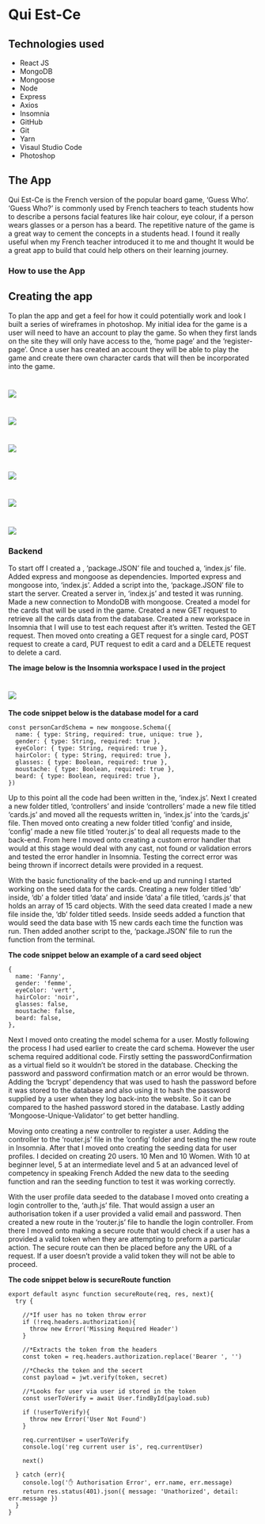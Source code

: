 <h1>Qui Est-Ce</h1>

<h2>Technologies used</h2>
<ul>
<li>React JS</li>
<li>MongoDB</li>
<li>Mongoose</li>
<li>Node</li>
<li>Express</li>
<li>Axios</li>
<li>Insomnia</li>
<li>GitHub</li>
<li>Git</li>
<li>Yarn</li>
<li>Visaul Studio Code</li>
<li>Photoshop</li>
</ul>

<h2>The App</h2>

<p>Qui Est-Ce is the French version of the popular board game, ‘Guess Who’. ‘Guess Who?’ is commonly used by French teachers to teach students how to describe a persons facial features like hair colour, eye colour, if a person wears glasses or a person has a beard. The repetitive nature of the game is a great way to cement the concepts in a students head. I found it really useful when my French teacher introduced it to me and thought It would be a great app to build that could help others on their learning journey.</p>

<h3>How to use the App</h3>

<h2>Creating the app</h2>

<p>To plan the app and get a feel for how it could potentially work and look I built a series of wireframes in photoshop. My initial idea for the game is a user will need to have an account to play the game. So when they first lands on the site they will only have access to the, ‘home page’ and the ‘register-page’. Once a user has created an account they will be able to play the game and create there own character cards that will then be incorporated into the game.</p>

# ![](readme-images/home-page.jpg)
# ![](readme-images/sign-up.jpg)
# ![](readme-images/log-in.jpg)
# ![](readme-images/game-page.jpg)
# ![](readme-images/log-in.jpg)
# ![](readme-images/create-card.jpg)

<h3>Backend</h3>

<p>To start off I created a , ‘package.JSON’ file and touched a, ‘index.js’ file. Added express and mongoose as dependencies. Imported express and mongoose into, ‘index.js’. Added a script into the, ‘package.JSON’ file to start the server. Created a server in, ‘index.js’ and tested it was running. Made a new connection to MondoDB with mongoose. Created a model for the cards that will be used in the game. Created a new GET request to retrieve all the cards data from the database. Created a new workspace in Insomnia that I will use to test each request after it’s written. Tested the GET request. Then moved onto creating a GET request for a single card, POST request to create a card, PUT request to edit a card and a DELETE request to delete a card.</p>

<p><strong>The image below is the Insomnia workspace I used in the project</strong> </p>

# ![](readme-images/insomnia-workspace.jpg)

<p><strong>The code snippet below is the database model for a card</strong></p>

```
const personCardSchema = new mongoose.Schema({
  name: { type: String, required: true, unique: true },
  gender: { type: String, required: true },
  eyeColor: { type: String, required: true },
  hairColor: { type: String, required: true },
  glasses: { type: Boolean, required: true },
  moustache: { type: Boolean, required: true },
  beard: { type: Boolean, required: true },
})
```
<p>Up to this point all the code had been written in the, ‘index.js’. Next I created a new folder titled, ‘controllers’ and inside ‘controllers’ made a new file titled ‘cards.js’ and moved all the requests written in, ‘index.js’ into the ‘cards,js’ file. Then moved onto creating a new folder titled ‘config’ and inside, ‘config’ made a new file titled ‘router.js’ to deal all requests made to the back-end. From here I moved onto creating a custom error handler that would at this stage would deal with any cast, not found or validation errors and tested the error handler in Insomnia. Testing the correct error was being thrown if incorrect details were provided in a request.</p>

<p>With the basic functionality of the back-end up and running I started working on the seed data for the cards. Creating a new folder titled ‘db’ inside, ‘db’ a folder titled ‘data’ and inside ‘data’ a file titled, ‘cards.js’ that holds an array of 15 card objects. With the seed data created I made a new file inside the, ‘db’ folder titled seeds. Inside seeds added a function that would seed the data base with 15 new cards each time the function was run. Then added another script to the, ‘package.JSON’ file to run the function from the terminal.</p>

<p><strong>The code snippet below an example of a card seed object</strong></p>

```
{
  name: 'Fanny',
  gender: 'femme',
  eyeColor: 'vert',
  hairColor: 'noir',
  glasses: false,
  moustache: false,
  beard: false,
},
```
<p>Next I moved onto creating the model schema for a user. Mostly following the process I had used earlier to create the card schema. However the user schema required additional code. Firstly setting the passwordConfirmation as a virtual field so it wouldn’t be stored in the database. Checking the password and password confirmation match or an error would be thrown. Adding the ‘bcrypt’ dependency that was used to hash the password before it was stored to the database and also using it to hash the password supplied by a user when they log back-into the website. So it can be compared to the hashed password stored in the database. Lastly adding ‘Mongoose-Unique-Validator’ to get better handling.</p>

<p>Moving onto creating a new controller to register a user. Adding the controller to the ‘router.js’ file in the ‘config’ folder and testing the new route in Insomnia. After that I moved onto creating the seeding data for user profiles. I decided on creating 20 users. 10 Men and 10 Women. With 10 at beginner level, 5 at an intermediate level and 5 at an advanced level of competency in speaking French Added the new data to the seeding function and ran the seeding function to test it was working correctly.</p>

<p>With the user profile data seeded to the database I moved onto creating a login controller to the, ‘auth.js’ file. That would assign a user an authorisation token if a user provided a valid email and password. Then created a new route in the ‘router.js’ file to handle the login controller. From there I moved onto making a secure route that would check if a user has a provided a valid token when they are attempting to preform a particular action. The secure route can then be placed before any the URL of a request. If a user doesn’t provide a valid token they will not be able to proceed.</p>

<p><strong>The code snippet below is secureRoute function</strong></p>

```
export default async function secureRoute(req, res, next){  
  try {

    //*If user has no token throw error
    if (!req.headers.authorization){
      throw new Error('Missing Required Header')
    }

    //*Extracts the token from the headers
    const token = req.headers.authorization.replace('Bearer ', '')

    //*Checks the token and the secert
    const payload = jwt.verify(token, secret)

    //*Looks for user via user id stored in the token
    const userToVerify = await User.findById(payload.sub)

    if (!userToVerify){
      throw new Error('User Not Found')
    }

    req.currentUser = userToVerify
    console.log('reg current user is', req.currentUser)

    next()

  } catch (err){
    console.log('✋ Authorisation Error', err.name, err.message)
    return res.status(401).json({ message: 'Unathorized', detail: err.message })
  }
}
```